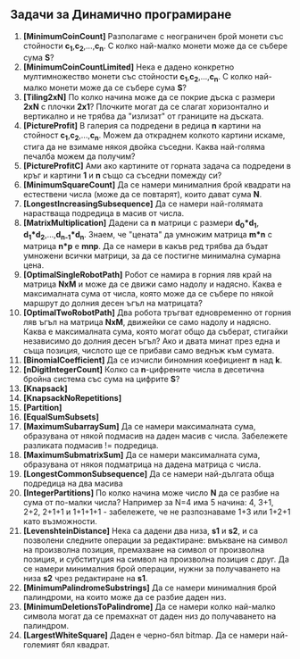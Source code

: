 ## Задачи за Динамично програмиране

1. **[MinimumCoinCount]** Разполагаме с неограничен брой монети със стойности **c<sub>1</sub>**,**c<sub>2</sub>**,...,**c<sub>n</sub>**. С колко най-малко монети може да се събере сума **S**?
2. **[MinimumCoinCountLimited]** Нека е дадено конкретно мултимножество монети със стойности **c<sub>1</sub>**,**c<sub>2</sub>**,...,**c<sub>n</sub>**. С колко най-малко монети може да се събере сума **S**?
3. **[Tiling2xN]** По колко начина може да се покрие дъска с размери **2xN** с плочки **2x1**? Плочките могат да се слагат хоризонтално и вертикално и не трябва да "излизат" от границите на дъската.
4. **[PictureProfit]** В галерия са подредени в редица **n** картини на стойност **c<sub>1</sub>**,**c<sub>2</sub>**,...,**c<sub>n</sub>**. Можем да откраднем колкото картини искаме, стига да не взимаме някоя двойка съседни. Каква най-голяма печалба можем да получим?
5. **[PictureProfitC]** Ами ако картините от горната задача са подредени в кръг и картини **1** и **n** също са съседни помежду си?
6. **[MinimumSquareCount]** Да се намери минималния брой квадрати на естествени числа (може да се повтарят), които дават сума **N**.
7. **[LongestIncreasingSubsequence]** Да се намери най-голямата нарастваща подредица в масив от числа.
8. **[MatrixMultiplication]** Дадени са **n** матрици с размери **d<sub>0</sub>\*d<sub>1</sub>**, **d<sub>1</sub>\*d<sub>2</sub>**,...,**d<sub>n-1</sub>\*d<sub>n</sub>**. Знаем, че "цената" да умножим матрица **m\*n** с матрица **n\*p** е **mnp**. Да се намери в какъв ред трябва да бъдат умножени всички матрици, за да се постигне минимална сумарна цена.
9. **[OptimalSingleRobotPath]** Робот се намира в горния ляв край на матрица **NxM** и може да се движи само надолу и надясно. Каква е максималната сума от числа, която може да се събере по някой маршрут до долния десен ъгъл на матрицата?
10. **[OptimalTwoRobotPath]** Два робота тръгват едновременно от горния ляв ъгъл на матрица **NxM**, движейки се само надолу и надясно. Каква е максималната сума, която могат общо да съберат, стигайки независимо до долния десен ъгъл? Ако и двата минат през една и съща позиция, числото ще се прибави само веднъж към сумата.
11. **[BinomialCoefficient]** Да се изчисли биномния коефициент **n** над **k**.
12. **[nDigitIntegerCount]** Колко са **n**-цифрените числа в десетична бройна система със сума на цифрите **S**?
13. **[Knapsack]**
14. **[KnapsackNoRepetitions]**
15. **[Partition]**
16. **[EqualSumSubsets]**
17. **[MaximumSubarraySum]** Да се намери максималната сума, образувана от някой подмасив на даден масив с числа. Забележете разликата подмасив != подредица.
18. **[MaximumSubmatrixSum]** Да се намери максималната сума, образувана от някоя подматрица на дадена матрица с числа.
19. **[LongestCommonSubsequence]** Да се намери най-дългата обща подредица на два масива
20. **[IntegerPartitions]** По колко начина може число **N** да се разбие на сума от по-малки числа? Например за N=4 има 5 начина: 4, 3+1, 2+2, 2+1+1 и 1+1+1+1 - забележете, че не разпознаваме 1+3 или 1+2+1 като възможности.
21. **[LevenshteinDistance]** Нека са дадени два низа, **s1** и **s2**, и са позволени следните операции за редактиране: вмъкване на символ на произволна позиция, премахване на символ от произволна позиция, и субституция на символ на произволна позиция с друг. Да се намери минималния брой операции, нужни за получаването на низа **s2** чрез редактиране на **s1**.
22. **[MinimumPalindromeSubstrings]** Да се намери минималния брой палиндроми, на които може да се разбие даден низ.
23. **[MinimumDeletionsToPalindrome]** Да се намери колко най-малко символа могат да се премахнат от даден низ до получаването на палиндром.
24. **[LargestWhiteSquare]** Даден е черно-бял bitmap. Да се намери най-големият бял квадрат.
